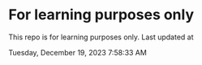 # For learning purposes only
This repo is for learning purposes only.
Last updated at

Tuesday, December 19, 2023 7:58:33 AM

